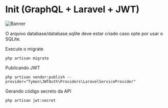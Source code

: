 # Init (GraphQL + Laravel + JWT)

![Banner](https://blog.pusher.com/wp-content/uploads/2018/04/building-apis-laravel-graphql-header.png)

O arquivo database/database.sqlite deve estar criado caso opte por usar o SQLite.

Execute o migrate
```
php artisan migrate
```

Publicando JWT
```
php artisan vendor:publish --provider="Tymon\JWTAuth\Providers\LaravelServiceProvider"
```

Gerando código secreto da API
```
php artisan jwt:secret
```
